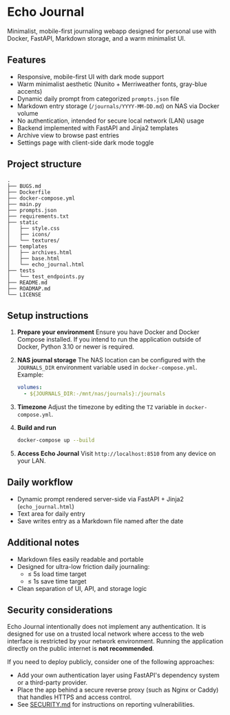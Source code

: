 # Echo Journal

Minimalist, mobile-first journaling webapp designed for personal use with Docker, FastAPI, Markdown storage, and a warm minimalist UI.

## Features
- Responsive, mobile-first UI with dark mode support
- Warm minimalist aesthetic (Nunito + Merriweather fonts, gray-blue accents)
- Dynamic daily prompt from categorized `prompts.json` file
- Markdown entry storage (`/journals/YYYY-MM-DD.md`) on NAS via Docker volume
- No authentication, intended for secure local network (LAN) usage
- Backend implemented with FastAPI and Jinja2 templates
- Archive view to browse past entries
- Settings page with client-side dark mode toggle

## Project structure
```
.
├── BUGS.md
├── Dockerfile
├── docker-compose.yml
├── main.py
├── prompts.json
├── requirements.txt
├── static
│   ├── style.css
│   ├── icons/
│   └── textures/
├── templates
│   ├── archives.html
│   ├── base.html
│   └── echo_journal.html
├── tests
│   └── test_endpoints.py
├── README.md
├── ROADMAP.md
└── LICENSE
```

## Setup instructions

1. **Prepare your environment**
    Ensure you have Docker and Docker Compose installed. If you intend to run
    the application outside of Docker, Python 3.10 or newer is required.

2. **NAS journal storage**
   The NAS location can be configured with the `JOURNALS_DIR` environment
   variable used in `docker-compose.yml`. Example:
   ```yaml
   volumes:
     - ${JOURNALS_DIR:-/mnt/nas/journals}:/journals
   ```

3. **Timezone**
   Adjust the timezone by editing the `TZ` variable in `docker-compose.yml`.

4. **Build and run**
   ```sh
   docker-compose up --build
   ```

5. **Access Echo Journal**
   Visit `http://localhost:8510` from any device on your LAN.

## Daily workflow
- Dynamic prompt rendered server-side via FastAPI + Jinja2 (`echo_journal.html`)
- Text area for daily entry
- Save writes entry as a Markdown file named after the date

## Additional notes
- Markdown files easily readable and portable
- Designed for ultra-low friction daily journaling: 
  - ≤ 5s load time target
  - ≤ 1s save time target
- Clean separation of UI, API, and storage logic

## Security considerations

Echo Journal intentionally does not implement any authentication. It is designed
for use on a trusted local network where access to the web interface is
restricted by your network environment. Running the application directly on the
public internet is **not recommended**.

If you need to deploy publicly, consider one of the following approaches:

- Add your own authentication layer using FastAPI's dependency system or a
  third-party provider.
- Place the app behind a secure reverse proxy (such as Nginx or Caddy) that
  handles HTTPS and access control.
- See [SECURITY.md](SECURITY.md) for instructions on reporting vulnerabilities.


